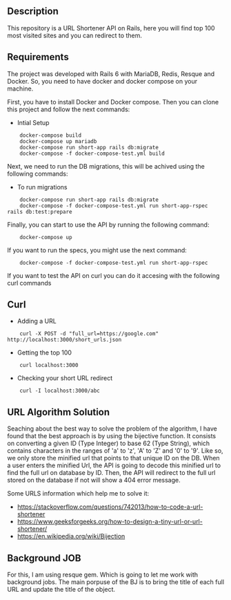 ## Description
This repository is a URL Shortener API on Rails, here you will find top 100 most visited sites and you can redirect to them.

## Requirements
The project was developed with Rails 6 with MariaDB, Redis, Resque and Docker. So, you need to have docker and docker compose on your machine.

First, you have to install Docker and Docker compose. Then you can clone this project and follow the next commands:

- Intial Setup
```
    docker-compose build
    docker-compose up mariadb
    docker-compose run short-app rails db:migrate
    docker-compose -f docker-compose-test.yml build
```

Next, we need to run the DB migrations, this will be achived using the following commands:

- To run migrations
```
    docker-compose run short-app rails db:migrate
    docker-compose -f docker-compose-test.yml run short-app-rspec rails db:test:prepare
```

Finally, you can start to use the API by running the following command:

```
    docker-compose up
```

If you want to run the specs, you might use the next command:

```
    docker-compose -f docker-compose-test.yml run short-app-rspec
```

If you want to test the API on curl you can do it accesing with the following curl commands

## Curl

- Adding a URL
```
    curl -X POST -d "full_url=https://google.com" http://localhost:3000/short_urls.json
```

- Getting the top 100
```
    curl localhost:3000
```

- Checking your short URL redirect
```
    curl -I localhost:3000/abc
```

## URL Algorithm Solution

Seaching about the best way to solve the problem of the algorithm, I have found that the best approach is by using the bijective function. It consists on converting a given ID (Type Integer) to base 62 (Type String), which contains characters in the ranges of 'a' to 'z', 'A' to 'Z' and '0' to '9'. Like so, we only store the minified url that points to that unique ID on the DB.
When a user enters the minified Url, the API is going to decode this minified url to find the full url on database by ID. Then, the API will redirect to the full url stored on the database if not will show a 404 error message.

Some URLS information which help me to solve it:
- https://stackoverflow.com/questions/742013/how-to-code-a-url-shortener
- https://www.geeksforgeeks.org/how-to-design-a-tiny-url-or-url-shortener/
- https://en.wikipedia.org/wiki/Bijection

## Background JOB
For this, I am using resque gem. Which is going to let me work with background jobs. The main porpuse of the 
BJ is to bring the title of each full URL and update the title of the object. 
 